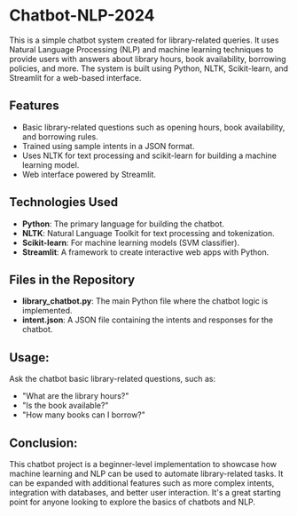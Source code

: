 # Chatbot-NLP-2024

This is a simple chatbot system created for library-related queries. It uses Natural Language Processing (NLP) and machine learning techniques to provide users with answers about library hours, book availability, borrowing policies, and more. The system is built using Python, NLTK, Scikit-learn, and Streamlit for a web-based interface.

## Features

- Basic library-related questions such as opening hours, book availability, and borrowing rules.
- Trained using sample intents in a JSON format.
- Uses NLTK for text processing and scikit-learn for building a machine learning model.
- Web interface powered by Streamlit.

## Technologies Used

- **Python**: The primary language for building the chatbot.
- **NLTK**: Natural Language Toolkit for text processing and tokenization.
- **Scikit-learn**: For machine learning models (SVM classifier).
- **Streamlit**: A framework to create interactive web apps with Python.

## Files in the Repository

- **library_chatbot.py**: The main Python file where the chatbot logic is implemented.
- **intent.json**: A JSON file containing the intents and responses for the chatbot.

## Usage:

Ask the chatbot basic library-related questions, such as:
- "What are the library hours?"
- "Is the book available?"
- "How many books can I borrow?"

## Conclusion:

This chatbot project is a beginner-level implementation to showcase how machine learning and NLP can be used to automate library-related tasks. It can be expanded with additional features such as more complex intents, integration with databases, and better user interaction. It's a great starting point for anyone looking to explore the basics of chatbots and NLP.
